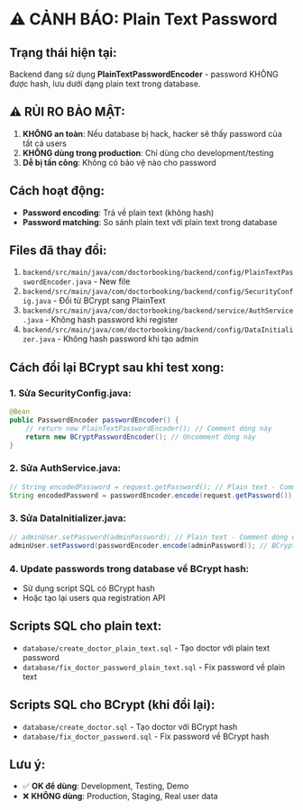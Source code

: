# ⚠️ CẢNH BÁO: Plain Text Password

## Trạng thái hiện tại:

Backend đang sử dụng **PlainTextPasswordEncoder** - password KHÔNG được hash, lưu dưới dạng plain text trong database.

## ⚠️ RỦI RO BẢO MẬT:

1. **KHÔNG an toàn**: Nếu database bị hack, hacker sẽ thấy password của tất cả users
2. **KHÔNG dùng trong production**: Chỉ dùng cho development/testing
3. **Dễ bị tấn công**: Không có bảo vệ nào cho password

## Cách hoạt động:

- **Password encoding**: Trả về plain text (không hash)
- **Password matching**: So sánh plain text với plain text trong database

## Files đã thay đổi:

1. `backend/src/main/java/com/doctorbooking/backend/config/PlainTextPasswordEncoder.java` - New file
2. `backend/src/main/java/com/doctorbooking/backend/config/SecurityConfig.java` - Đổi từ BCrypt sang PlainText
3. `backend/src/main/java/com/doctorbooking/backend/service/AuthService.java` - Không hash password khi register
4. `backend/src/main/java/com/doctorbooking/backend/config/DataInitializer.java` - Không hash password khi tạo admin

## Cách đổi lại BCrypt sau khi test xong:

### 1. Sửa SecurityConfig.java:

```java
@Bean
public PasswordEncoder passwordEncoder() {
    // return new PlainTextPasswordEncoder(); // Comment dòng này
    return new BCryptPasswordEncoder(); // Uncomment dòng này
}
```

### 2. Sửa AuthService.java:

```java
// String encodedPassword = request.getPassword(); // Plain text - Comment dòng này
String encodedPassword = passwordEncoder.encode(request.getPassword()); // BCrypt - Uncomment dòng này
```

### 3. Sửa DataInitializer.java:

```java
// adminUser.setPassword(adminPassword); // Plain text - Comment dòng này
adminUser.setPassword(passwordEncoder.encode(adminPassword)); // BCrypt - Uncomment dòng này
```

### 4. Update passwords trong database về BCrypt hash:

- Sử dụng script SQL có BCrypt hash
- Hoặc tạo lại users qua registration API

## Scripts SQL cho plain text:

- `database/create_doctor_plain_text.sql` - Tạo doctor với plain text password
- `database/fix_doctor_password_plain_text.sql` - Fix password về plain text

## Scripts SQL cho BCrypt (khi đổi lại):

- `database/create_doctor.sql` - Tạo doctor với BCrypt hash
- `database/fix_doctor_password.sql` - Fix password về BCrypt hash

## Lưu ý:

- ✅ **OK để dùng**: Development, Testing, Demo
- ❌ **KHÔNG dùng**: Production, Staging, Real user data

